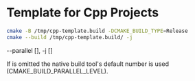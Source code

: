 # Template for Cpp Projects

```bash
cmake -B /tmp/cpp-template.build -DCMAKE_BUILD_TYPE=Release
cmake --build /tmp/cpp-template.build/ -j
```

--parallel [<jobs>], -j [<jobs>]

If <jobs> is omitted the native build tool's default number is used (CMAKE_BUILD_PARALLEL_LEVEL).
